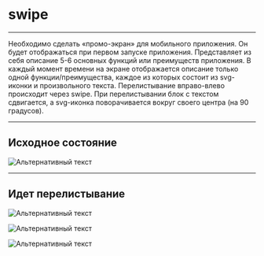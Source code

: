 # swipe
<hr>
Необходимо сделать «промо-экран» для мобильного приложения. 
Он будет отображаться при первом запуске приложения.
Представляет из себя описание 5-6 основных функций или преимуществ приложения.
В каждый момент времени на экране отображается описание только одной функции/преимущества,
каждое из которых состоит из svg-иконки и произвольного текста. Перелистывание вправо-влево происходит через swipe.
При перелистывании блок с текстом сдвигается, а svg-иконка поворачивается вокруг своего центра (на 90 градусов).
<hr>

## Исходное состояние

![Альтернативный текст](https://github.com/virtu78/swipe_icons/blob/master/png/01.PNG)
<hr>

## Идет перелистывание

![Альтернативный текст](https://github.com/virtu78/swipe_icons/blob/master/png/02.PNG)

![Альтернативный текст](https://github.com/virtu78/swipe_icons/blob/master/png/03.PNG)

![Альтернативный текст](https://github.com/virtu78/swipe_icons/blob/master/png/04.PNG)
